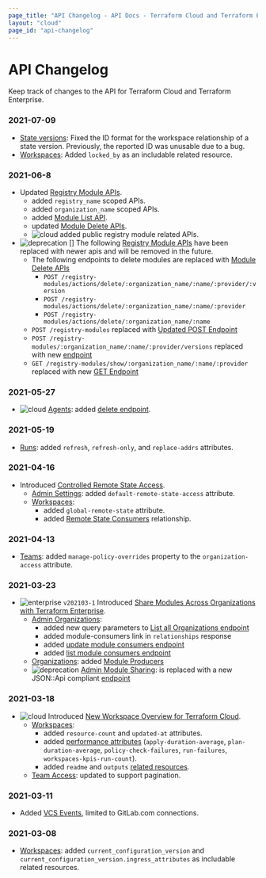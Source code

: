 ```yaml
---
page_title: "API Changelog - API Docs - Terraform Cloud and Terraform Enterprise"
layout: "cloud"
page_id: "api-changelog"
---
```


[breaking]: /assets/images/api/changelog/breaking.png "Breaking"
[cloud]: /assets/images/api/changelog/cloud.png "Cloud"
[deprecation]: /assets/images/api/changelog/deprecation.png "Deprecation"
[enterprise]: /assets/images/api/changelog/enterprise.png "Enterprise"

# API Changelog

Keep track of changes to the API for Terraform Cloud and Terraform Enterprise.

### 2021-07-09

* [State versions](./state-versions.html): Fixed the ID format for the workspace relationship of a state version. Previously, the reported ID was unusable due to a bug.
* [Workspaces](./workspaces.html): Added `locked_by` as an includable related resource.

### 2021-06-8

* Updated [Registry Module APIs](./modules.html).
    * added `registry_name` scoped APIs.
    * added `organization_name` scoped APIs.
    * added [Module List API](./modules.html#list-registry-modules-for-an-organization).
    * updated [Module Delete APIs](./modules.html#delete-a-module).
    * ![cloud][] added public registry module related APIs.
* ![deprecation] [] The following [Registry Module APIs](./modules.html) have been replaced with newer apis and will be removed in the future.
    * The following endpoints to delete modules are replaced with [Module Delete APIs](./modules.html#delete-a-module)
        * `POST /registry-modules/actions/delete/:organization_name/:name/:provider/:version`
        * `POST /registry-modules/actions/delete/:organization_name/:name/:provider`
        * `POST /registry-modules/actions/delete/:organization_name/:name`
    * `POST /registry-modules` replaced with [Updated POST Endpoint](./modules.html#publish-a-private-module-from-a-vcs)
    * `POST /registry-modules/:organization_name/:name/:provider/versions` replaced with new [endpoint](./modules.html#create-a-module-version)
    * `GET /registry-modules/show/:organization_name/:name/:provider` replaced with new [GET Endpoint](./modules.html#get-a-module)

### 2021-05-27

* ![cloud][] [Agents](./agents.html): added [delete endpoint](./agents.html#delete-an-agent).

### 2021-05-19

* [Runs](./run.html): added `refresh`, `refresh-only`, and `replace-addrs` attributes.

### 2021-04-16

* Introduced [Controlled Remote State Access](https://www.hashicorp.com/blog/announcing-controlled-remote-state-access-for-terraform-cloud-and-enterprise).
    * [Admin Settings](./admin/settings.html): added `default-remote-state-access` attribute.
    * [Workspaces](./workspaces.html):
        * added `global-remote-state` attribute.
        * added [Remote State Consumers](./workspaces.html#get-remote-state-consumers) relationship.

### 2021-04-13

* [Teams](./teams.html): added `manage-policy-overrides` property to the `organization-access` attribute.

### 2021-03-23

* ![enterprise][] `v202103-1` Introduced [Share Modules Across Organizations with Terraform Enterprise](https://www.hashicorp.com/blog/share-modules-across-organizations-terraform-enterprise).
    * [Admin Organizations](./admin/organizations.html):
        * added new query parameters to [List all Organizations endpoint](./admin/organizations.html#query-parameters)
        * added module-consumers link in `relationships` response
        * added [update module consumers endpoint](./admin/organizations.html#update-an-organization-39-s-module-consumers)
        * added [list module consumers endpoint](./admin/organizations.html#list-module-consumers-for-an-organization)
    * [Organizations](./organizations.html): added [Module Producers](./organizations.html#show-module-producers)
    * ![deprecation][] [Admin Module Sharing](./admin/module-sharing.html): is replaced with a new JSON::Api compliant [endpoint](./admin/organizations.html#update-an-organization-39-s-module-consumers)

### 2021-03-18

* ![cloud][] Introduced [New Workspace Overview for Terraform Cloud](https://www.hashicorp.com/blog/new-workspace-overview-for-terraform-cloud).
    * [Workspaces](./workspaces.html):
        * added `resource-count` and `updated-at` attributes.
        * added [performance attributes](./workspaces.html#workspace-performance-attributes) (`apply-duration-average`, `plan-duration-average`, `policy-check-failures`, `run-failures`, `workspaces-kpis-run-count`).
        * added `readme` and `outputs` [related resources](./workspaces.html#available-related-resources).
    * [Team Access](./team-access.html): updated to support pagination.

### 2021-03-11

* Added [VCS Events](./vcs-events.html), limited to GitLab.com connections.

### 2021-03-08

* [Workspaces](./workspaces.html): added `current_configuration_version` and `current_configuration_version.ingress_attributes` as includable related resources.
